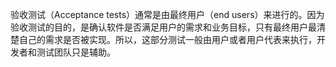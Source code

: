 验收测试（Acceptance tests）通常是由最终用户（end users）来进行的。因为验收测试的目的，是确认软件是否满足用户的需求和业务目标，只有最终用户最清楚自己的需求是否被实现。所以，这部分测试一般由用户或者用户代表来执行，开发者和测试团队只是辅助。